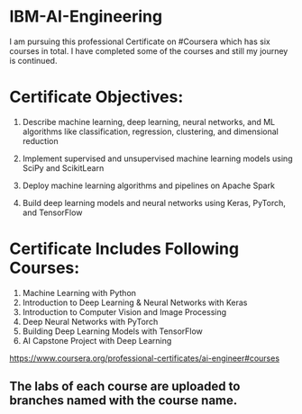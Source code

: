 # IBM-AI-Engineering
I am pursuing this professional Certificate on #Coursera which has six courses in total. I have completed some of the courses and still my journey is continued. 

# Certificate Objectives:
1. Describe machine learning, deep learning, neural networks, and ML algorithms like classification, regression, clustering, and dimensional reduction 

2. Implement supervised and unsupervised machine learning models using SciPy and ScikitLearn 

3. Deploy machine learning algorithms and pipelines on Apache Spark 

4. Build deep learning models and neural networks using Keras, PyTorch, and TensorFlow 


# Certificate Includes Following Courses:

1. Machine Learning with Python
2. Introduction to Deep Learning & Neural Networks with Keras
3. Introduction to Computer Vision and Image Processing
4. Deep Neural Networks with PyTorch
5. Building Deep Learning Models with TensorFlow
6. AI Capstone Project with Deep Learning

https://www.coursera.org/professional-certificates/ai-engineer#courses

## The labs of each course are uploaded to branches named with the course name.
